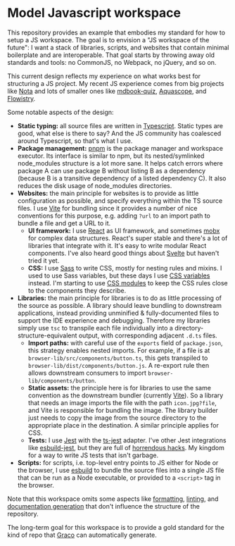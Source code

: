 # Model Javascript workspace

This repository provides an example that embodies my standard for how to setup a JS workspace. The goal is to envision a "JS workspace of the future": I want a stack of libraries, scripts, and websites that contain minimal boilerplate and are interoperable. That goal starts by throwing away old standards and tools: no CommonJS, no Webpack, no jQuery, and so on.

This current design reflects my experience on what works best for structuring a JS project. My recent JS experience comes from big projects like [Nota] and lots of smaller ones like [mdbook-quiz], [Aquascope], and [Flowistry].

Some notable aspects of the design:

* **Static typing:** all source files are written in [Typescript]. Static types are good, what else is there to say? And the JS community has coalesced around Typescript, so that's what I use.
* **Package management:** [pnpm] is the package manager and workspace executor. Its interface is similar to npm, but its nested/symlinked node_modules structure is a lot more sane. It helps catch errors where package A can use package B without listing B as a dependency (because B is a transitive dependency of a listed dependency C). It also reduces the disk usage of node_modules directories.
* **Websites:** the main principle for websites is to provide as little configuration as possible, and specify everything within the TS source files. I use [Vite] for bundling since it provides a number of nice conventions for this purpose, e.g. adding `?url` to an import path to bundle a file and get a URL to it.
    * **UI framework:** I use [React] as  UI framework, and sometimes [mobx] for complex data structures. React's super stable and there's a lot of libraries that integrate with it. It's easy to write modular React components. I've also heard good things about [Svelte] but haven't tried it yet.
    * **CSS:** I use [Sass] to write CSS, mostly for nesting rules and mixins. I used to use Sass variables, but these days I use [CSS variables] instead. I'm starting to use [CSS modules] to keep the CSS rules close to the components they describe.
* **Libraries:** the main principle for libraries is to do as little processing of the source as possible. A library should leave bundling to downstream applications, instead providing unminified & fully-documented files to support the IDE experience and debugging. Therefore my libraries simply use `tsc` to transpile each file individually into a directory-structure-equivalent output, with corresponding adjacent `.d.ts` files.
    * **Import paths:** with careful use of the `exports` field of `package.json`, this strategy enables nested imports. For example, if a file is at `browser-lib/src/components/button.ts`, this gets transpiled to `browser-lib/dist/components/button.js`. A re-export rule then allows downstream consumers to import `browser-lib/components/button`.
    * **Static assets:** the principle here is for libraries to use the same convention as the downstream bundler (currently [Vite]). So a library that needs an image imports the file with the path `icon.jpg?file`, and Vite is responsible for bundling the image. The library builder just needs to copy the image from the source directory to the appropriate place in the destination. A similar principle applies for CSS.
    * **Tests:** I use [Jest] with the [ts-jest] adapter. I've other Jest integrations like [esbuild-jest], but they are full of [horrendous hacks][jest-hack]. My kingdom for a way to write JS tests that isn't garbage.
* **Scripts:** for scripts, i.e. top-level entry points to JS either for Node or the browser, I use [esbuild] to bundle the source files into a single JS file that can be run as a Node executable, or provided to a `<script>` tag in the browser.

Note that this workspace omits some aspects like [formatting](https://prettier.io/), [linting](https://eslint.org/), and [documentation generation](https://typedoc.org/) that don't influence the structure of the repository.

The long-term goal for this workspace is to provide a gold standard for the kind of repo that [Graco] can automatically generate. 

[CSS variables]: https://developer.mozilla.org/en-US/docs/Web/CSS/Using_CSS_custom_properties
[Svelte]: https://svelte.dev/
[Vite]: https://vitejs.dev/
[Typescript]: https://www.typescriptlang.org/
[Sass]: https://sass-lang.com/
[React]: https://reactjs.org/
[pnpm]: https://pnpm.io/
[mobx]: https://mobx.js.org/README.html
[Jest]: https://jestjs.io/
[CSS modules]: https://github.com/css-modules/css-modules
[esbuild]: https://esbuild.github.io/
[ts-jest]: https://kulshekhar.github.io/ts-jest/
[esbuild-jest]: https://github.com/aelbore/esbuild-jest
[jest-hack]: https://twitter.com/wcrichton/status/1525655175335014400
[Graco]: https://github.com/willcrichton/graco/
[Nota]: https://github.com/nota-lang/nota
[Aquascope]: https://github.com/cognitive-engineering-lab/aquascope
[mdbook-quiz]: https://github.com/cognitive-engineering-lab/mdbook-quiz
[Flowistry]: https://github.com/willcrichton/flowistry
